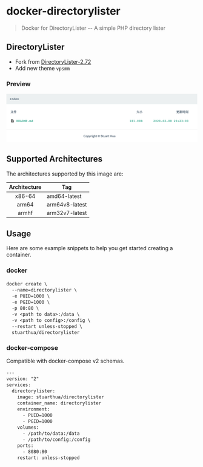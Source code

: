 # docker-directorylister

> Docker for DirectoryLister -- A simple PHP directory lister

## DirectoryLister

* Fork from [DirectoryLister-2.72](https://github.com/DirectoryLister/DirectoryLister/tree/2.7.2)
* Add new theme `vpsmm`

### Preview

![](https://raw.githubusercontent.com/stuarthua/PicGo/master/tmp/Snipaste_2020-02-09_07-48-15.png)

## Supported Architectures

The architectures supported by this image are:

| Architecture | Tag |
| :----: | --- |
| x86-64 | amd64-latest |
| arm64 | arm64v8-latest |
| armhf | arm32v7-latest |

## Usage

Here are some example snippets to help you get started creating a container.

### docker

```
docker create \
  --name=directorylister \
  -e PUID=1000 \
  -e PGID=1000 \
  -p 80:80 \
  -v <path to data>:/data \
  -v <path to config>:/config \
  --restart unless-stopped \
  stuarthua/directorylister
```

### docker-compose

Compatible with docker-compose v2 schemas.

```
---
version: "2"
services:
  directorylister:
    image: stuarthua/directorylister
    container_name: directorylister
    environment:
      - PUID=1000
      - PGID=1000
    volumes:
      - /path/to/data:/data
      - /path/to/config:/config
    ports:
      - 8080:80
    restart: unless-stopped
```
